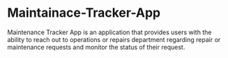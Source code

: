 # Maintainace-Tracker-App
Maintenance Tracker App is an application that provides users with the ability to reach out to operations or repairs department regarding repair or maintenance requests and monitor the status of their request.
